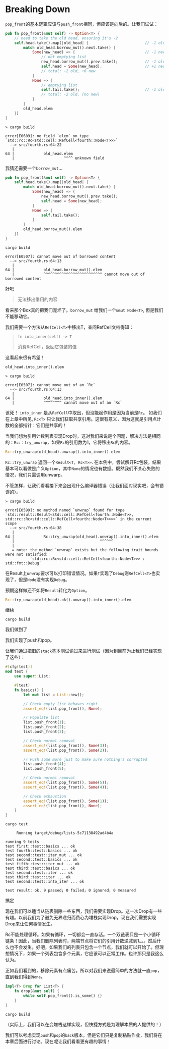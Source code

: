 # Breaking Down

`pop_front`的基本逻辑应该与`push_front`相同，但应该是向后的。让我们试试：

```rust ,ignore
pub fn pop_front(&mut self) -> Option<T> {
    // need to take the old head, ensuring it's -2
    self.head.take().map(|old_head| {                         // -1 old
        match old_head.borrow_mut().next.take() {
            Some(new_head) => {                               // -1 new
                // not emptying list
                new_head.borrow_mut().prev.take();            // -1 old
                self.head = Some(new_head);                   // +1 new
                // total: -2 old, +0 new
            }
            None => {
                // emptying list
                self.tail.take();                             // -1 old
                // total: -2 old, (no new)
            }
        }
        old_head.elem
    })
}
```

```text
> cargo build

error[E0609]: no field `elem` on type `std::rc::Rc<std::cell::RefCell<fourth::Node<T>>>`
  --> src/fourth.rs:64:22
   |
64 |             old_head.elem
   |                      ^^^^ unknown field
```

我猜还需要一个`borrow_mut`...

```rust ,ignore
pub fn pop_front(&mut self) -> Option<T> {
    self.head.take().map(|old_head| {
        match old_head.borrow_mut().next.take() {
            Some(new_head) => {
                new_head.borrow_mut().prev.take();
                self.head = Some(new_head);
            }
            None => {
                self.tail.take();
            }
        }
        old_head.borrow_mut().elem
    })
}
```

```text
cargo build

error[E0507]: cannot move out of borrowed content
  --> src/fourth.rs:64:13
   |
64 |             old_head.borrow_mut().elem
   |             ^^^^^^^^^^^^^^^^^^^^^^^^^^ cannot move out of borrowed content
```

好吧

> 无法移出借用的内容

看来那个Box真的把我们宠坏了。`borrow_mut` 给我们一个`&mut Node<T>`, 但是我们不能移动它。

我们需要一个方法从`RefCell<T>`中移出T，查阅RefCell文档得知：

> `fn into_inner(self) -> T`
>
> 消费RefCell，返回它包装的值

这看起来很有希望！

```rust ,ignore
old_head.into_inner().elem
```

```text
> cargo build

error[E0507]: cannot move out of an `Rc`
  --> src/fourth.rs:64:13
   |
64 |             old_head.into_inner().elem
   |             ^^^^^^^^ cannot move out of an `Rc`
```

该死！ `into_inner` 是从`RefCell`中取出，但没能起作用是因为当前是`Rc`。 如我们在上章中所见, `Rc<T>` 只让我们获取共享引用。这很有意义，因为这就是引用点计数的全部指针：它们是共享的！

当我们想为引用计数列表实现Drop时，这对我们来说是个问题，解决方法是相同的：`Rc:：try_unwrap`，如果`Rc`的引用数为1，它将移出`Rc`的内容。

```rust ,ignore
Rc::try_unwrap(old_head).unwrap().into_inner().elem
```

`Rc::try_unwrap` 返回一个`Result<T, Rc<T>>`. 在本例中，尝试解开Rc包装，结果基本可以看做是广义`Option`，其中`None`的情况也有数据。既然我们不关心失败的情况，我们只需调用unwarp。

不管怎样，让我们看看接下来会出现什么编译器错误（让我们面对现实吧，会有错误的）。

```text
> cargo build

error[E0599]: no method named `unwrap` found for type `std::result::Result<std::cell::RefCell<fourth::Node<T>>, std::rc::Rc<std::cell::RefCell<fourth::Node<T>>>>` in the current scope
  --> src/fourth.rs:64:38
   |
64 |             Rc::try_unwrap(old_head).unwrap().into_inner().elem
   |                                      ^^^^^^
   |
   = note: the method `unwrap` exists but the following trait bounds were not satisfied:
           `std::rc::Rc<std::cell::RefCell<fourth::Node<T>>> : std::fmt::Debug`
```

在Result上`unwrap`要求可以打印错误情况。如果`T`实现了`Debug`则`RefCell<T>`也实现了，但是`Node`没有实现`Debug`。

预期这样做还不如将`Result`转化为`Option`。

```rust ,ignore
Rc::try_unwrap(old_head).ok().unwrap().into_inner().elem
```

继续

```text
cargo build

```

我们做到了

我们实现了push和pop。

让我们通过把旧的`stack`基本测试偷过来进行测试（因为到目前为止我们已经实现了这些）：

```rust ,ignore
#[cfg(test)]
mod test {
    use super::List;

    #[test]
    fn basics() {
        let mut list = List::new();

        // Check empty list behaves right
        assert_eq!(list.pop_front(), None);

        // Populate list
        list.push_front(1);
        list.push_front(2);
        list.push_front(3);

        // Check normal removal
        assert_eq!(list.pop_front(), Some(3));
        assert_eq!(list.pop_front(), Some(2));

        // Push some more just to make sure nothing's corrupted
        list.push_front(4);
        list.push_front(5);

        // Check normal removal
        assert_eq!(list.pop_front(), Some(5));
        assert_eq!(list.pop_front(), Some(4));

        // Check exhaustion
        assert_eq!(list.pop_front(), Some(1));
        assert_eq!(list.pop_front(), None);
    }
}
```

```text
cargo test

     Running target/debug/lists-5c71138492ad4b4a

running 9 tests
test first::test::basics ... ok
test fourth::test::basics ... ok
test second::test::iter_mut ... ok
test second::test::basics ... ok
test fifth::test::iter_mut ... ok
test third::test::basics ... ok
test second::test::iter ... ok
test third::test::iter ... ok
test second::test::into_iter ... ok

test result: ok. 9 passed; 0 failed; 0 ignored; 0 measured

```

搞定

现在我们可以适当从链表删除一些东西，我们需要实现Drop。这一次Drop有一些有趣。以前我们为了避免无界递归而费心为堆栈实现Drop，现在我们需要实现Drop来让任何事情发生。

Rc不能处理循环。如果有循环，一切都会一直存活。一个双链表只是一个小循环链条！因此，当我们删除列表时，两端节点将它们的引用计数递减到1。。。然后什么也不会发生。好吧，如果我们的列表只包含一个节点，我们就可以开始了。但理想情况下，如果一个列表包含多个元素，它应该可以正常工作。也许那只是我这么认为。

正如我们看到的，移除元素有点痛苦。所以对我们来说最简单的方法就一直`pop`，直到我们得到`None`。

```rust ,ignore
impl<T> Drop for List<T> {
    fn drop(&mut self) {
        while self.pop_front().is_some() {}
    }
}
```

```text
cargo build

```

（实际上，我们可以在变堆栈这样实现，但快捷方式是为理解本质的人提供的！）

我们可以考虑实现`push`和`pop`的`back`版本，但是它们只是复制粘贴作业，我们将在本章后面进行讨论。现在呢让我们看看更有趣的事情！


[refcell]: https://doc.rust-lang.org/std/cell/struct.RefCell.html
[multirust]: https://github.com/brson/multirust
[downloads]: https://www.rust-lang.org/install.html

